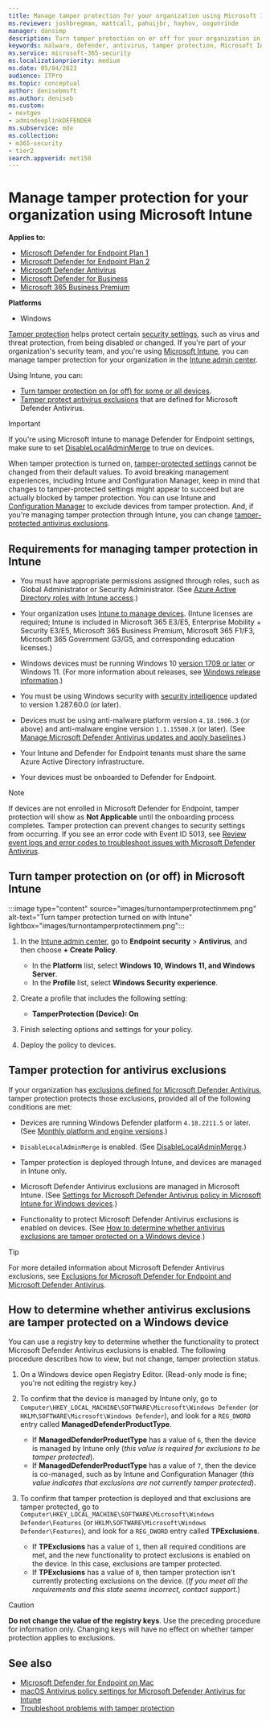 ```yaml
---
title: Manage tamper protection for your organization using Microsoft Intune
ms.reviewer: joshbregman, mattcall, pahuijbr, hayhov, oogunrinde
manager: dansimp
description: Turn tamper protection on or off for your organization in Microsoft Intune.
keywords: malware, defender, antivirus, tamper protection, Microsoft Intune
ms.service: microsoft-365-security
ms.localizationpriority: medium
ms.date: 05/04/2023
audience: ITPro
ms.topic: conceptual
author: denisebmsft
ms.author: deniseb
ms.custom: 
- nextgen
- admindeeplinkDEFENDER
ms.subservice: mde
ms.collection: 
- m365-security
- tier2
search.appverid: met150
---
```


# Manage tamper protection for your organization using Microsoft Intune

**Applies to:**

- [Microsoft Defender for Endpoint Plan 1](https://go.microsoft.com/fwlink/p/?linkid=2154037)
- [Microsoft Defender for Endpoint Plan 2](https://go.microsoft.com/fwlink/p/?linkid=2154037)
- [Microsoft Defender Antivirus](microsoft-defender-antivirus-windows.md)
- [Microsoft Defender for Business](../defender-business/mdb-overview.md)
- [Microsoft 365 Business Premium](../../business-premium/index.md)

**Platforms**
- Windows

[Tamper protection](prevent-changes-to-security-settings-with-tamper-protection.md) helps protect certain [security settings](prevent-changes-to-security-settings-with-tamper-protection.md#what-happens-when-tamper-protection-is-turned-on), such as virus and threat protection, from being disabled or changed. If you're part of your organization's security team, and you're using [Microsoft Intune](/mem/intune/fundamentals/what-is-intune), you can manage tamper protection for your organization in the [Intune admin center](https://endpoint.microsoft.com). 

Using Intune, you can:

- [Turn tamper protection on (or off) for some or all devices](#turn-tamper-protection-on-or-off-in-microsoft-intune). 
- [Tamper protect antivirus exclusions](#tamper-protection-for-antivirus-exclusions) that are defined for Microsoft Defender Antivirus.

> [!IMPORTANT]
> If you're using Microsoft Intune to manage Defender for Endpoint settings, make sure to set [DisableLocalAdminMerge](/windows/client-management/mdm/defender-csp#configurationdisablelocaladminmerge) to true on devices.
>
> When tamper protection is turned on, [tamper-protected settings](prevent-changes-to-security-settings-with-tamper-protection.md#what-happens-when-tamper-protection-is-turned-on) cannot be changed from their default values. To avoid breaking management experiences, including Intune and Configuration Manager, keep in mind that changes to tamper-protected settings might appear to succeed but are actually blocked by tamper protection. You can use Intune and [Configuration Manager](manage-tamper-protection-configuration-manager.md) to exclude devices from tamper protection. And, if you're managing tamper protection through Intune, you can change [tamper-protected antivirus exclusions](#tamper-protection-for-antivirus-exclusions).

## Requirements for managing tamper protection in Intune

- You must have appropriate permissions assigned through roles, such as Global Administrator or Security Administrator. (See [Azure Active Directory roles with Intune access](/mem/intune/fundamentals/role-based-access-control#azure-active-directory-roles-with-intune-access).)

- Your organization uses [Intune to manage devices](/mem/intune/fundamentals/manage-devices). (Intune licenses are required; Intune is included in Microsoft 365 E3/E5, Enterprise Mobility + Security E3/E5, Microsoft 365 Business Premium, Microsoft 365 F1/F3, Microsoft 365 Government G3/G5, and corresponding education licenses.)

- Windows devices must be running Windows 10 [version 1709 or later](/lifecycle/announcements/revised-end-of-service-windows-10-1709) or Windows 11. (For more information about releases, see [Windows release information](/windows/release-health/release-information).)

- You must be using Windows security with [security intelligence](https://www.microsoft.com/wdsi/definitions) updated to version 1.287.60.0 (or later).

- Devices must be using anti-malware platform version `4.18.1906.3` (or above) and anti-malware engine version `1.1.15500.X` (or later). (See [Manage Microsoft Defender Antivirus updates and apply baselines](microsoft-defender-antivirus-updates.md).)

- Your Intune and Defender for Endpoint tenants must share the same Azure Active Directory infrastructure.

- Your devices must be onboarded to Defender for Endpoint.

> [!NOTE]
> If devices are not enrolled in Microsoft Defender for Endpoint, tamper protection will show as **Not Applicable** until the onboarding process completes.
> Tamper protection can prevent changes to security settings from occurring. If you see an error code with Event ID 5013, see [Review event logs and error codes to troubleshoot issues with Microsoft Defender Antivirus](/microsoft-365/security/defender-endpoint/troubleshoot-microsoft-defender-antivirus/).

## Turn tamper protection on (or off) in Microsoft Intune

:::image type="content" source="images/turnontamperprotectinmem.png" alt-text="Turn tamper protection turned on with Intune" lightbox="images/turnontamperprotectinmem.png":::

1. In the [Intune admin center](https://go.microsoft.com/fwlink/?linkid=2109431), go to **Endpoint security** \> **Antivirus**, and then choose **+ Create Policy**.

   - In the **Platform** list, select **Windows 10, Windows 11, and Windows Server**.
   - In the **Profile** list, select **Windows Security experience**.

2. Create a profile that includes the following setting:

    - **TamperProtection (Device): On**

3. Finish selecting options and settings for your policy.

4. Deploy the policy to devices.

## Tamper protection for antivirus exclusions

If your organization has [exclusions defined for Microsoft Defender Antivirus](configure-exclusions-microsoft-defender-antivirus.md), tamper protection protects those exclusions, provided all of the following conditions are met:

- Devices are running Windows Defender platform `4.18.2211.5` or later. (See [Monthly platform and engine versions](microsoft-defender-antivirus-updates.md#monthly-platform-and-engine-versions).)

- `DisableLocalAdminMerge` is enabled. (See [DisableLocalAdminMerge](/windows/client-management/mdm/defender-csp).)

- Tamper protection is deployed through Intune, and devices are managed in Intune only.

- Microsoft Defender Antivirus exclusions are managed in Microsoft Intune. (See [Settings for Microsoft Defender Antivirus policy in Microsoft Intune for Windows devices](/mem/intune/protect/antivirus-microsoft-defender-settings-windows).)

- Functionality to protect Microsoft Defender Antivirus exclusions is enabled on devices. (See [How to determine whether antivirus exclusions are tamper protected on a Windows device](#how-to-determine-whether-antivirus-exclusions-are-tamper-protected-on-a-windows-device).)

> [!TIP]
> For more detailed information about Microsoft Defender Antivirus exclusions, see [Exclusions for Microsoft Defender for Endpoint and Microsoft Defender Antivirus](defender-endpoint-antivirus-exclusions.md).

## How to determine whether antivirus exclusions are tamper protected on a Windows device

You can use a registry key to determine whether the functionality to protect Microsoft Defender Antivirus exclusions is enabled. The following procedure describes how to view, but not change, tamper protection status.

1. On a Windows device open Registry Editor. (Read-only mode is fine; you're not editing the registry key.)

2. To confirm that the device is managed by Intune only, go to `Computer\HKEY_LOCAL_MACHINE\SOFTWARE\Microsoft\Windows Defender` (or `HKLM\SOFTWARE\Microsoft\Windows Defender`), and look for a `REG_DWORD` entry called **ManagedDefenderProductType**. 

   - If **ManagedDefenderProductType** has a value of `6`, then the device is managed by Intune only (*this value is required for exclusions to be tamper protected*).
   - If **ManagedDefenderProductType** has a value of `7`, then the device is co-managed, such as by Intune and Configuration Manager (*this value indicates that exclusions are not currently tamper protected*).

3. To confirm that tamper protection is deployed and that exclusions are tamper protected, go to `Computer\HKEY_LOCAL_MACHINE\SOFTWARE\Microsoft\Windows Defender\Features` (or `HKLM\SOFTWARE\Microsoft\Windows Defender\Features`), and look for a `REG_DWORD` entry called **TPExclusions**.

   - If **TPExclusions** has a value of `1`, then all required conditions are met, and the new functionality to protect exclusions is enabled on the device. In this case, exclusions are tamper protected. 
   - If **TPExclusions** has a value of `0`, then tamper protection isn't currently protecting exclusions on the device. (*If you meet all the requirements and this state seems incorrect, contact support*.)

> [!CAUTION]
> **Do not change the value of the registry keys**. Use the preceding procedure for information only. Changing keys will have no effect on whether tamper protection applies to exclusions.

## See also

- [Microsoft Defender for Endpoint on Mac](microsoft-defender-endpoint-mac.md)
- [macOS Antivirus policy settings for Microsoft Defender Antivirus for Intune](/mem/intune/protect/antivirus-microsoft-defender-settings-macos)
- [Troubleshoot problems with tamper protection](troubleshoot-problems-with-tamper-protection.yml)
